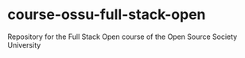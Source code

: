 # course-ossu-full-stack-open
Repository for the Full Stack Open course of the Open Source Society University
